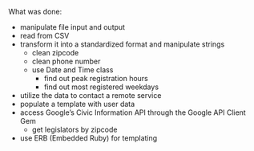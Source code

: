 What was done:

- manipulate file input and output
- read from CSV
- transform it into a standardized format and manipulate strings
    - clean zipcode
    - clean phone number
    - use Date and Time class
        - find out peak registration hours
        - find out most registered weekdays
- utilize the data to contact a remote service
- populate a template with user data
- access Google’s Civic Information API through the Google API Client Gem
    - get legislators by zipcode
- use ERB (Embedded Ruby) for templating
